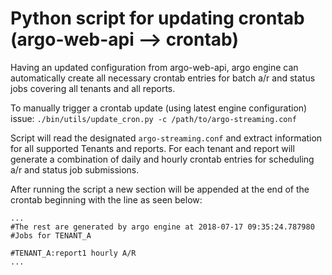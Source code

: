 # Python script for updating crontab (argo-web-api --> crontab)

Having an updated configuration from argo-web-api, argo engine can automatically
create all necessary crontab entries for batch a/r and status jobs covering
all tenants and all reports.

To manually trigger a crontab update (using latest engine configuration) issue:
`./bin/utils/update_cron.py -c /path/to/argo-streaming.conf`

Script will read the designated `argo-streaming.conf` and extract information
for all supported Tenants and reports. For each tenant and report will generate
a combination of daily and hourly crontab entries for scheduling a/r and status
job submissions.

After running the script a new section will be appended at the end of the crontab
beginning with the line as seen below:

```
...
#The rest are generated by argo engine at 2018-07-17 09:35:24.787980
#Jobs for TENANT_A

#TENANT_A:report1 hourly A/R
...
```
